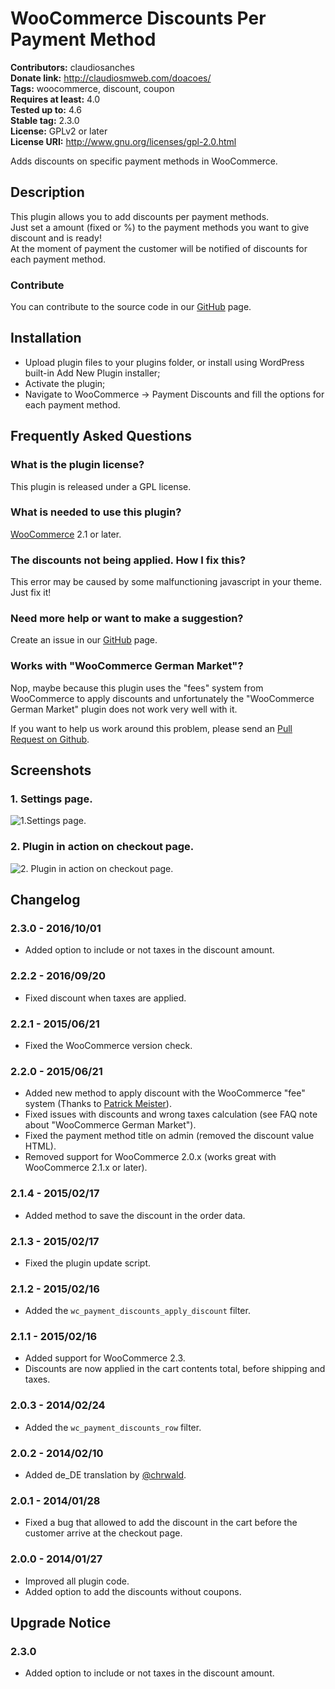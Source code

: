 # WooCommerce Discounts Per Payment Method #
**Contributors:** claudiosanches  
**Donate link:** http://claudiosmweb.com/doacoes/  
**Tags:** woocommerce, discount, coupon  
**Requires at least:** 4.0  
**Tested up to:** 4.6  
**Stable tag:** 2.3.0  
**License:** GPLv2 or later  
**License URI:** http://www.gnu.org/licenses/gpl-2.0.html  

Adds discounts on specific payment methods in WooCommerce.

## Description ##

This plugin allows you to add discounts per payment methods.  
Just set a amount (fixed  or %) to the payment methods you want to give discount and is ready!  
At the moment of payment the customer will be notified of discounts for each payment method.

### Contribute ###

You can contribute to the source code in our [GitHub](https://github.com/claudiosmweb/woocommerce-payment-discounts) page.

## Installation ##

* Upload plugin files to your plugins folder, or install using WordPress built-in Add New Plugin installer;
* Activate the plugin;
* Navigate to WooCommerce -> Payment Discounts and fill the options for each payment method.

## Frequently Asked Questions ##

### What is the plugin license? ###

This plugin is released under a GPL license.

### What is needed to use this plugin? ###

[WooCommerce](http://wordpress.org/plugins/woocommerce/) 2.1 or later.

### The discounts not being applied. How I fix this? ###

This error may be caused by some malfunctioning javascript in your theme. Just fix it!

### Need more help or want to make a suggestion? ###

Create an issue in our [GitHub](https://github.com/claudiosmweb/woocommerce-payment-discounts) page.

### Works with "WooCommerce German Market"? ###

Nop, maybe because this plugin uses the "fees" system from WooCommerce to apply discounts and unfortunately the "WooCommerce German Market" plugin does not work very well with it.

If you want to help us work around this problem, please send an [Pull Request on Github](https://github.com/claudiosmweb/woocommerce-payment-discounts).

## Screenshots ##

### 1. Settings page. ###
![1.Settings page.](https://ps.w.org/woocommerce-payment-discounts/assets/screenshot-1.png)

### 2. Plugin in action on checkout page. ###
![2. Plugin in action on checkout page.](https://ps.w.org/woocommerce-payment-discounts/assets/screenshot-2.png)


## Changelog ##

### 2.3.0 - 2016/10/01 ###

* Added option to include or not taxes in the discount amount.

### 2.2.2 - 2016/09/20 ###

* Fixed discount when taxes are applied.

### 2.2.1 - 2015/06/21 ###

* Fixed the WooCommerce version check.

### 2.2.0 - 2015/06/21 ###

* Added new method to apply discount with the WooCommerce "fee" system (Thanks to [Patrick Meister](https://github.com/extrapixel)).
* Fixed issues with discounts and wrong taxes calculation (see FAQ note about "WooCommerce German Market").
* Fixed the payment method title on admin (removed the discount value HTML).
* Removed support for WooCommerce 2.0.x (works great with WooCommerce 2.1.x or later).

### 2.1.4 - 2015/02/17 ###

* Added method to save the discount in the order data.

### 2.1.3 - 2015/02/17 ###

* Fixed the plugin update script.

### 2.1.2 - 2015/02/16 ###

* Added the `wc_payment_discounts_apply_discount` filter.

### 2.1.1 - 2015/02/16 ###

* Added support for WooCommerce 2.3.
* Discounts are now applied in the cart contents total, before shipping and taxes.

### 2.0.3 - 2014/02/24 ###

* Added the `wc_payment_discounts_row` filter.

### 2.0.2 - 2014/02/10 ###

* Added de_DE translation by [@chrwald](https://github.com/chrwald).

### 2.0.1 - 2014/01/28 ###

* Fixed a bug that allowed to add the discount in the cart before the customer arrive at the checkout page.

### 2.0.0 - 2014/01/27 ###

* Improved all plugin code.
* Added option to add the discounts without coupons.

## Upgrade Notice ##

### 2.3.0 ###

* Added option to include or not taxes in the discount amount.
